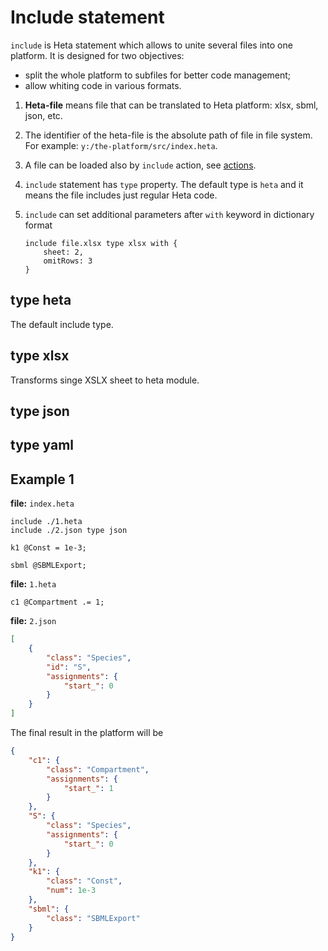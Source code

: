 # Include statement

`include` is Heta statement which allows to unite several files into one platform. 
It is designed for two objectives:
- split the whole platform to subfiles for better code management;
- allow whiting code in various formats.

1. **Heta-file** means file that can be translated to Heta platform: xlsx, sbml, json, etc. 

1. The identifier of the heta-file is the absolute path of file in file system. For example:  `y:/the-platform/src/index.heta`.

1. A file can be loaded also by `include` action, see [actions](./actions#include).

1. `include` statement has `type` property. The default type is `heta` and it means the file includes just regular Heta code.

1. `include` can set additional parameters after `with` keyword in dictionary format

    ```heta
    include file.xlsx type xlsx with {
        sheet: 2,
        omitRows: 3
    }
    ```

## type heta

The default include type.

## type xlsx

Transforms singe XSLX sheet to heta module.

## type json

## type yaml

## Example 1
**file:** `index.heta`
```heta
include ./1.heta
include ./2.json type json

k1 @Const = 1e-3;

sbml @SBMLExport;
```

**file:** `1.heta`
```heta
c1 @Compartment .= 1;
```

**file:** `2.json`
```json
[
    {
        "class": "Species",
        "id": "S",
        "assignments": {
            "start_": 0
        }
    }
]
```

The final result in the platform will be

```json
{
    "c1": {
        "class": "Compartment",
        "assignments": {
            "start_": 1
        }
    },
    "S": {
        "class": "Species",
        "assignments": {
            "start_": 0
        }
    },
    "k1": {
        "class": "Const",
        "num": 1e-3
    },
    "sbml": {
        "class": "SBMLExport"
    }
}
```
